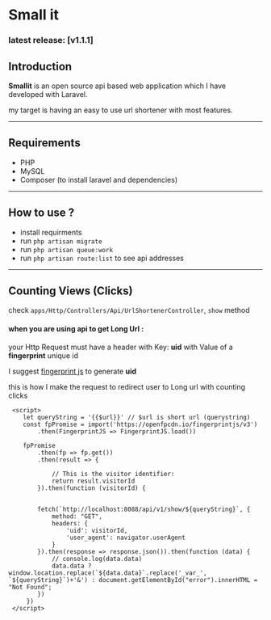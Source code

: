 # Small it

### latest release: [v1.1.1]

[v1.1.0]:https://github.com/amirdaraby/url-shortener/releases/tag/v1.1.1

## Introduction

**Smallit** is an open source api based
web application which I have developed with Laravel.

my target is having an easy to use url shortener with most features.

---

## Requirements

* PHP
* MySQL
* Composer (to install laravel and dependencies)

---

## How to use ?

* install requirments
* run `php artisan migrate`
* run `php artisan queue:work`
* run `php artisan route:list` to see api addresses

---

## Counting Views (Clicks)

check `apps/Http/Controllers/Api/UrlShortenerController`, `show` method

#### when you are using api to get **Long Url** :

your Http Request must have a header with Key: **uid** with Value of a **fingerprint** unique id

I suggest [fingerprint js]
to generate **uid**

[fingerprint js]:https://github.com/fingerprintjs/fingerprintjs

this is how I make the request to redirect user to Long url with counting clicks

     <script>
        let queryString = '{{$url}}' // $url is short url (querystring)
        const fpPromise = import('https://openfpcdn.io/fingerprintjs/v3')
            .then(FingerprintJS => FingerprintJS.load())

        fpPromise
            .then(fp => fp.get())
            .then(result => {

                // This is the visitor identifier:
                return result.visitorId
            }).then(function (visitorId) {

       
            fetch(`http://localhost:8088/api/v1/show/${queryString}`, { 
                method: "GET",
                headers: {
                    'uid': visitorId,
                    'user_agent': navigator.userAgent
                }
            }).then(response => response.json()).then(function (data) {
                // console.log(data.data)
                data.data ? window.location.replace(`${data.data}`.replace('_var_', `${queryString}`)+'&') : document.getElementById("error").innerHTML = "Not Found";
            })
         })
     </script>
